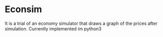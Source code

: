 <h1> Econsim </h1>
It is a trial of an economy simulator that draws a graph of the prices after simulation. 
Currently implemented im python3
